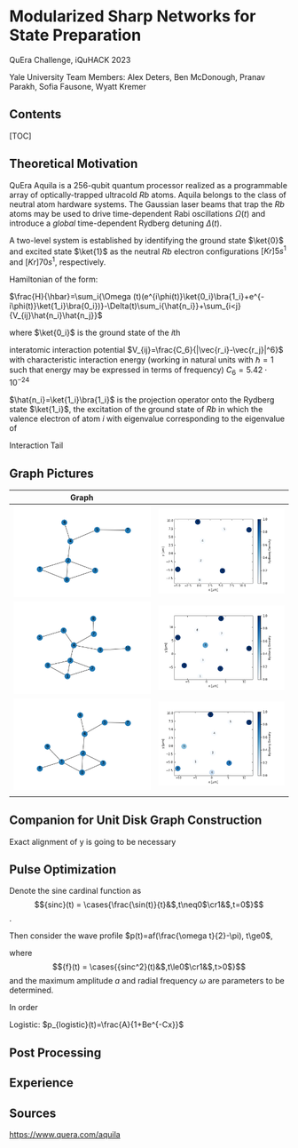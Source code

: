 # Modularized Sharp Networks for State Preparation
QuEra Challenge, iQuHACK 2023

Yale University Team
Members: Alex Deters, Ben McDonough, Pranav Parakh, Sofia Fausone, Wyatt Kremer

## Contents

[TOC]

## Theoretical Motivation

QuEra Aquila is a 256-qubit quantum processor realized as a programmable array of optically-trapped ultracold $Rb$ atoms. Aquila belongs to the class of neutral atom hardware systems. The Gaussian laser beams that trap the $Rb$ atoms may be used to drive time-dependent Rabi oscillations $\Omega(t)$ and introduce a *global* time-dependent Rydberg detuning $\Delta(t)$.

A two-level system is established by identifying the ground state $\ket{0}$ and excited state $\ket{1}$ as the neutral $Rb$ electron configurations $[Kr] 5s^1$ and $[Kr] 70s^1$, respectively.

Hamiltonian of the form:

$\frac{H}{\hbar}=\sum_i{\Omega (t)(e^{i\phi(t)}\ket{0_i}\bra{1_i}+e^{-i\phi(t)}\ket{1_i}\bra{0_i})}-\Delta(t)\sum_i{\hat{n_i}}+\sum_{i<j}{V_{ij}\hat{n_i}\hat{n_j}}$

where $\ket{0_i}$ is the ground state of the $i$th

interatomic interaction potential $V_{ij}=\frac{C_6}{|\vec{r_i}-\vec{r_j}|^6}$ with characteristic interaction energy (working in natural units with $\hbar=1$ such that energy may be expressed in terms of frequency) $C_6 =5.42\cdot10^{-24}$

$\hat{n_i}=\ket{1_i}\bra{1_i}$ is the projection operator onto the Rydberg state $\ket{1_i}$, the excitation of the ground state of $Rb$ in which the valence electron of atom $i$  with eigenvalue corresponding to the eigenvalue of 

Interaction Tail



## Graph Pictures

|                            Graph                             |                                                              |
| :----------------------------------------------------------: | :----------------------------------------------------------: |
| ![con_graph_original](Documentation.assets/con_graph_original-1674976175318-23-1674976180988-25.png) | ![graph_original](Documentation.assets/graph_original-1674976222266-31.png) |
| ![con_graph_original](Documentation.assets/con_graph_with_four_turned_on_3tails-1674976129323-15-1674976130635-17.png) | ![graph_with_four_turned_on_3tails](Documentation.assets/graph_with_four_turned_on_3tails-1674976229812-34.png) |
| ![con_graph_with_one_node_turned_off](Documentation.assets/con_graph_with_one_node_turned_off-1674976189641-28.png) | ![graph_with_one_node_turned_off](Documentation.assets/graph_with_one_node_turned_off-1674976240084-37-1674976241998-39.png) |
|                                                              |                                                              |





















## Companion for Unit Disk Graph Construction 

Exact alignment of y is going to be necessary



## Pulse Optimization 

Denote the sine cardinal function as $${sinc}(t) = \cases{\frac{\sin(t)}{t}&$,t\neq0$\cr1&$,t=0$}$$.

Then consider the wave profile $p(t)=af(\frac{\omega t}{2}-\pi), t\ge0$,

 where $${f}(t) = \cases{{sinc^2}(t)&$,t\le0$\cr1&$,t>0$}$$  and the maximum amplitude $a$ and radial frequency $\omega$ are parameters to be determined.

In order

Logistic: $p_{logistic}(t)=\frac{A}{1+Be^{-Cx}}$

## Post Processing



## Experience



## Sources

https://www.quera.com/aquila
